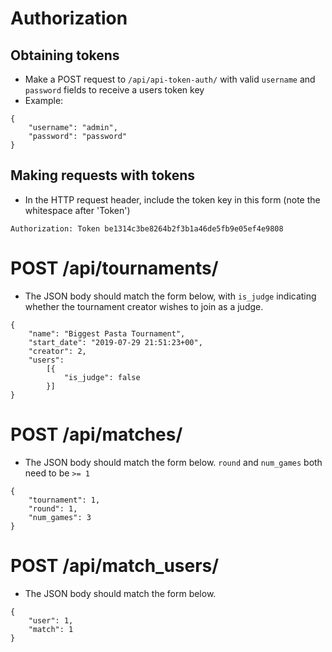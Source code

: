 # Authorization 
## Obtaining tokens
* Make a POST request to `/api/api-token-auth/` with valid `username` and `password` fields to receive a users token key
* Example:

```
{
    "username": "admin",
    "password": "password"
}
```

## Making requests with tokens
* In the HTTP request header, include the token key in this form (note the whitespace after 'Token')

`Authorization: Token be1314c3be8264b2f3b1a46de5fb9e05ef4e9808`

# POST /api/tournaments/
* The JSON body should match the form below, with `is_judge` indicating whether the tournament creator wishes to join
  as a judge.
```
{
	"name": "Biggest Pasta Tournament",
	"start_date": "2019-07-29 21:51:23+00",
	"creator": 2,
	"users":
		[{
            "is_judge": false
        }]
}
```

# POST /api/matches/
* The JSON body should match the form below. `round` and `num_games` both need to be `>= 1`

```
{
    "tournament": 1, 
    "round": 1,
    "num_games": 3
}
```

# POST /api/match_users/
* The JSON body should match the form below. 

```
{
    "user": 1,
    "match": 1
}
```

